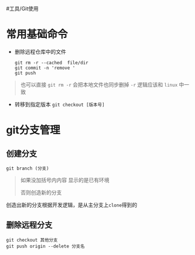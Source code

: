 #工具/Git使用 
# 常用基础命令
* 删除远程仓库中的文件
  ```
  git rm -r --cached  file/dir
  git commit -n 'remove '
  git push 
  ```

> 也可以直接
> `git rm -r`  会把本地文件也同步删掉
> `-r` 逻辑应该和 `linux` 中一致

* 转移到指定版本
  `git checkout [版本号]`
# git分支管理

## 创建分支

```
git branch (分支)
```

>  如果没加括号内内容 显示的是已有环境
>
> 否则创造新的分支

创造出新的分支根据开发逻辑，是从主分支上`clone`得到的

## 删除远程分支

```
git checkout 其他分支
git push origin --delete 分支名
